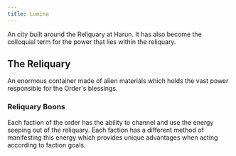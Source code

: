 ```yaml
---
title: Lumina
---
```

An city built around the Reliquary at Harun. It has also become the colloquial term for the power that lies within the reliquary.

## The Reliquary

An enormous container made of alien materials which holds the vast power responsible for the Order's blessings.

### Reliquary Boons

Each faction of the order has the ability to channel and use the energy seeping out of the reliquary. Each faction has a different method of manifesting this energy which provides unique advantages when acting according to faction goals.
